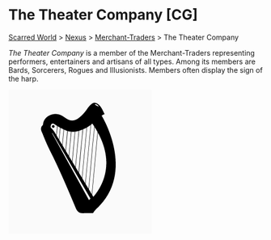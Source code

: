 # The Theater Company [CG]
[Scarred World](./scarred-world.md) > [Nexus](./city.md) > [Merchant-Traders](./merchants.md) > The Theater Company

*The Theater Company* is a member of the Merchant-Traders representing performers, entertainers and artisans of all types. Among its members are Bards, Sorcerers, Rogues and Illusionists. Members often display the sign of the harp.

![](../images/harp.png)
